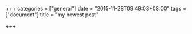 +++
categories = ["general"]
date = "2015-11-28T09:49:03+08:00"
tags = ["document"]
title = "my newest post"

+++

